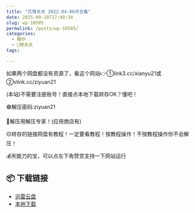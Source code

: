 ```yaml
---
title: "花臂夫夫 2022.04-06月合集"
date: 2025-09-18T17:49:34
slug: wp-10505
permalink: /posts/wp-10505/
categories:
  - 精华
  - 🌸臂夫夫
tags:

---
```


如果两个网盘都没有资源了，看这个网站👉①link3.cc/xianyu21或②vlink.cc/ziyuan21

(本站)不需要注册账号！直接点本地下载转存OK？懂吧！

🟢解压密码:ziyuan21

🔵解压用解压专家！(应用商店有)

🟡转存的链接网盘有教程！一定要看教程！按教程操作！不按教程操作你不会解压！

💰🈶能力的宝，可以点左下角赞赏支持一下网站运行

## 📦 下载链接
- [迅雷云盘](https://blziyuan21.com/pay-download/10505?key=d980e0adee&down_id=0)
- [本地下载](https://blziyuan21.com/pay-download/10505?key=d980e0adee&down_id=1)


